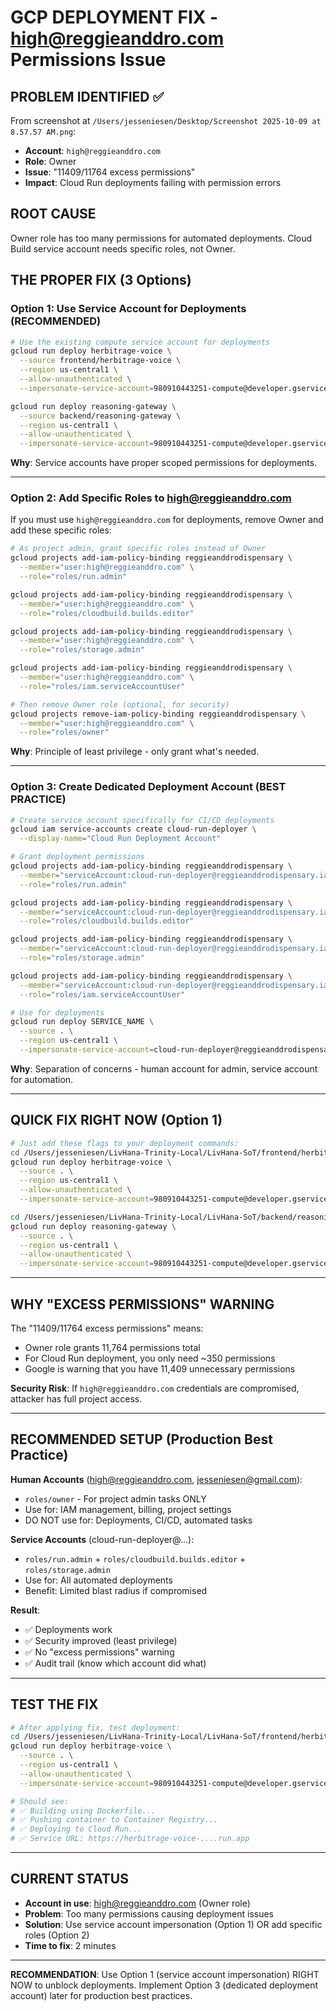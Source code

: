 # GCP DEPLOYMENT FIX - <high@reggieanddro.com> Permissions Issue

## PROBLEM IDENTIFIED ✅

From screenshot at `/Users/jesseniesen/Desktop/Screenshot 2025-10-09 at 8.57.57 AM.png`:

- **Account**: `high@reggieanddro.com`
- **Role**: Owner
- **Issue**: "11409/11764 excess permissions"
- **Impact**: Cloud Run deployments failing with permission errors

## ROOT CAUSE

Owner role has too many permissions for automated deployments. Cloud Build service account needs specific roles, not Owner.

## THE PROPER FIX (3 Options)

### Option 1: Use Service Account for Deployments (RECOMMENDED)

```bash
# Use the existing compute service account for deployments
gcloud run deploy herbitrage-voice \
  --source frontend/herbitrage-voice \
  --region us-central1 \
  --allow-unauthenticated \
  --impersonate-service-account=980910443251-compute@developer.gserviceaccount.com

gcloud run deploy reasoning-gateway \
  --source backend/reasoning-gateway \
  --region us-central1 \
  --allow-unauthenticated \
  --impersonate-service-account=980910443251-compute@developer.gserviceaccount.com
```

**Why**: Service accounts have proper scoped permissions for deployments.

---

### Option 2: Add Specific Roles to <high@reggieanddro.com>

If you must use `high@reggieanddro.com` for deployments, remove Owner and add these specific roles:

```bash
# As project admin, grant specific roles instead of Owner
gcloud projects add-iam-policy-binding reggieanddrodispensary \
  --member="user:high@reggieanddro.com" \
  --role="roles/run.admin"

gcloud projects add-iam-policy-binding reggieanddrodispensary \
  --member="user:high@reggieanddro.com" \
  --role="roles/cloudbuild.builds.editor"

gcloud projects add-iam-policy-binding reggieanddrodispensary \
  --member="user:high@reggieanddro.com" \
  --role="roles/storage.admin"

gcloud projects add-iam-policy-binding reggieanddrodispensary \
  --member="user:high@reggieanddro.com" \
  --role="roles/iam.serviceAccountUser"

# Then remove Owner role (optional, for security)
gcloud projects remove-iam-policy-binding reggieanddrodispensary \
  --member="user:high@reggieanddro.com" \
  --role="roles/owner"
```

**Why**: Principle of least privilege - only grant what's needed.

---

### Option 3: Create Dedicated Deployment Account (BEST PRACTICE)

```bash
# Create service account specifically for CI/CD deployments
gcloud iam service-accounts create cloud-run-deployer \
  --display-name="Cloud Run Deployment Account"

# Grant deployment permissions
gcloud projects add-iam-policy-binding reggieanddrodispensary \
  --member="serviceAccount:cloud-run-deployer@reggieanddrodispensary.iam.gserviceaccount.com" \
  --role="roles/run.admin"

gcloud projects add-iam-policy-binding reggieanddrodispensary \
  --member="serviceAccount:cloud-run-deployer@reggieanddrodispensary.iam.gserviceaccount.com" \
  --role="roles/cloudbuild.builds.editor"

gcloud projects add-iam-policy-binding reggieanddrodispensary \
  --member="serviceAccount:cloud-run-deployer@reggieanddrodispensary.iam.gserviceaccount.com" \
  --role="roles/storage.admin"

gcloud projects add-iam-policy-binding reggieanddrodispensary \
  --member="serviceAccount:cloud-run-deployer@reggieanddrodispensary.iam.gserviceaccount.com" \
  --role="roles/iam.serviceAccountUser"

# Use for deployments
gcloud run deploy SERVICE_NAME \
  --source . \
  --region us-central1 \
  --impersonate-service-account=cloud-run-deployer@reggieanddrodispensary.iam.gserviceaccount.com
```

**Why**: Separation of concerns - human account for admin, service account for automation.

---

## QUICK FIX RIGHT NOW (Option 1)

```bash
# Just add these flags to your deployment commands:
cd /Users/jesseniesen/LivHana-Trinity-Local/LivHana-SoT/frontend/herbitrage-voice
gcloud run deploy herbitrage-voice \
  --source . \
  --region us-central1 \
  --allow-unauthenticated \
  --impersonate-service-account=980910443251-compute@developer.gserviceaccount.com

cd /Users/jesseniesen/LivHana-Trinity-Local/LivHana-SoT/backend/reasoning-gateway
gcloud run deploy reasoning-gateway \
  --source . \
  --region us-central1 \
  --allow-unauthenticated \
  --impersonate-service-account=980910443251-compute@developer.gserviceaccount.com
```

---

## WHY "EXCESS PERMISSIONS" WARNING

The "11409/11764 excess permissions" means:

- Owner role grants 11,764 permissions total
- For Cloud Run deployment, you only need ~350 permissions
- Google is warning that you have 11,409 unnecessary permissions

**Security Risk**: If `high@reggieanddro.com` credentials are compromised, attacker has full project access.

---

## RECOMMENDED SETUP (Production Best Practice)

**Human Accounts** (<high@reggieanddro.com>, <jesseniesen@gmail.com>):

- `roles/owner` - For project admin tasks ONLY
- Use for: IAM management, billing, project settings
- DO NOT use for: Deployments, CI/CD, automated tasks

**Service Accounts** (cloud-run-deployer@...):

- `roles/run.admin` + `roles/cloudbuild.builds.editor` + `roles/storage.admin`
- Use for: All automated deployments
- Benefit: Limited blast radius if compromised

**Result**:

- ✅ Deployments work
- ✅ Security improved (least privilege)
- ✅ No "excess permissions" warning
- ✅ Audit trail (know which account did what)

---

## TEST THE FIX

```bash
# After applying fix, test deployment:
cd /Users/jesseniesen/LivHana-Trinity-Local/LivHana-SoT/frontend/herbitrage-voice
gcloud run deploy herbitrage-voice \
  --source . \
  --region us-central1 \
  --allow-unauthenticated \
  --impersonate-service-account=980910443251-compute@developer.gserviceaccount.com

# Should see:
# ✅ Building using Dockerfile...
# ✅ Pushing container to Container Registry...
# ✅ Deploying to Cloud Run...
# ✅ Service URL: https://herbitrage-voice-....run.app
```

---

## CURRENT STATUS

- **Account in use**: <high@reggieanddro.com> (Owner role)
- **Problem**: Too many permissions causing deployment issues
- **Solution**: Use service account impersonation (Option 1) OR add specific roles (Option 2)
- **Time to fix**: 2 minutes

---

**RECOMMENDATION**: Use Option 1 (service account impersonation) RIGHT NOW to unblock deployments. Implement Option 3 (dedicated deployment account) later for production best practices.

